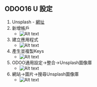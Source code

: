 ## ODOO16 U 設定
1. Unsplash - [網址](https://unsplash.com/)
2. 新增帳戶
   + ![Alt text](https://github.com/ksharry/odoo-repository/blob/main/pic/D1301.png?raw=true)
3. 建立應用程式
   + ![Alt text](https://github.com/ksharry/odoo-repository/blob/main/pic/D1302.png?raw=true)
4. 產生並複製Keys
   + ![Alt text](https://github.com/ksharry/odoo-repository/blob/main/pic/D1303.png?raw=true)
5. ODOO通用設定->整合->Unsplash圖像庫
   + ![Alt text](https://github.com/ksharry/odoo-repository/blob/main/pic/D1304.png?raw=true)
6. 網站->圖片->搜尋Unsplash圖像庫
   + ![Alt text](https://github.com/ksharry/odoo-repository/blob/main/pic/D1305.png?raw=true)
